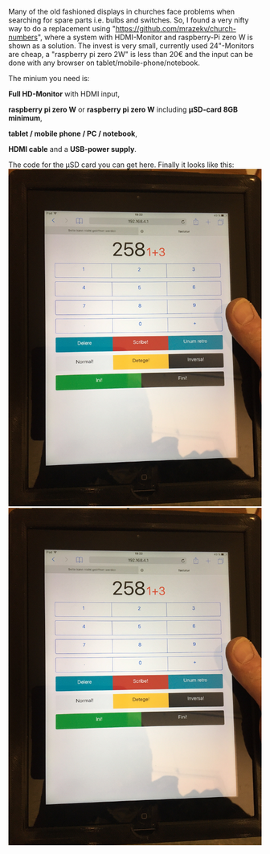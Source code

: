 Many of the old fashioned displays in churches face problems when searching for spare parts i.e. bulbs and switches. So, I found a very nifty way to do a replacement using "https://github.com/mrazekv/church-numbers",
where a system with HDMI-Monitor and  raspberry-Pi zero W is shown as a solution.
The invest is very small, currently used 24"-Monitors are cheap, a "raspberry pi zero 2W" is less than 20€ and the input can be done with any browser on tablet/mobile-phone/notebook.

The minium you need is:

  **Full HD-Monitor** with HDMI input,
  
  **raspberry pi zero W** or **raspberry pi zero W** including **µSD-card 8GB minimum**,
  
  **tablet / mobile phone / PC / notebook**,
  
  **HDMI cable** and a **USB-power supply**.
  
The code for the µSD card you can get here. 
Finally it looks like this:
![Front](https://github.com/burneme/Liedanzeiger/blob/main/Ipad3.JPG)
![ipad3](https://github.com/burneme/liedanzeiger/blob/main/Ipad3.jpg)
